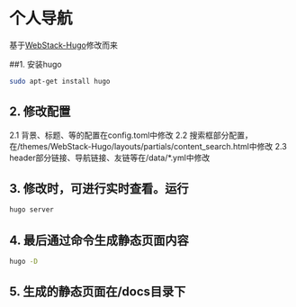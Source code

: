 # 个人导航
基于[WebStack-Hugo](https://github.com/shenweiyan/WebStack-Hugo)修改而来

##1. 安装hugo
```bash
sudo apt-get install hugo
```

## 2. 修改配置
2.1 背景、标题、等的配置在config.toml中修改
2.2 搜索框部分配置，在/themes/WebStack-Hugo/layouts/partials/content_search.html中修改
2.3 header部分链接、导航链接、友链等在/data/*.yml中修改

## 3. 修改时，可进行实时查看。运行
```bash
hugo server
```

## 4. 最后通过命令生成静态页面内容
```bash
hugo -D
```
## 5. 生成的静态页面在/docs目录下